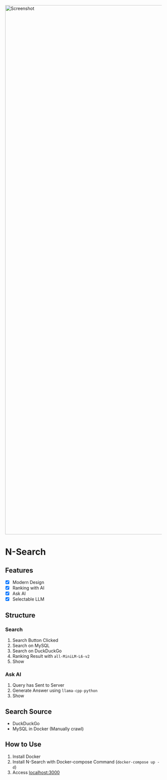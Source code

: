 
<img width="1698" alt="Screenshot" src="https://github.com/user-attachments/assets/66b4da36-edd1-4fb2-a86b-d48c4beb5e31">

# N-Search

## Features
- [x] Modern Design
- [x] Ranking with AI
- [x] Ask AI
- [x] Selectable LLM

## Structure

### Search
1. Search Button Clicked
2. Search on MySQL
3. Search on DuckDuckGo
4. Ranking Result with `all-MiniLM-L6-v2`
5. Show

### Ask AI
1. Query has Sent to Server
2. Generate Answer using `llama-cpp-python`
3. Show

## Search Source
- DuckDuckGo
- MySQL in Docker (Manually crawl)

## How to Use
1. Install Docker
2. Install N-Search with Docker-compose Command (`docker-compose up -d`)
3. Access [localhost:3000](http://localhost:3000/)
